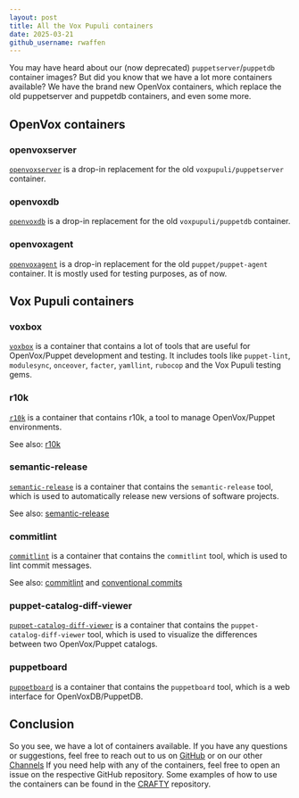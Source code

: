 ```yaml
---
layout: post
title: All the Vox Pupuli containers
date: 2025-03-21
github_username: rwaffen
---
```


You may have heard about our (now deprecated) `puppetserver`/`puppetdb` container images?
But did you know that we have a lot more containers available?
We have the brand new OpenVox containers, which replace the old puppetserver and puppetdb containers, and even some more.

## OpenVox containers

### openvoxserver

[`openvoxserver`](https://github.com/openvoxproject/container-openvoxserver) is a drop-in replacement for the old `voxpupuli/puppetserver` container.

### openvoxdb

[`openvoxdb`](https://github.com/openvoxproject/container-openvoxdb) is a drop-in replacement for the old `voxpupuli/puppetdb` container.

### openvoxagent

[`openvoxagent`](https://github.com/openvoxproject/container-openvoxagent) is a drop-in replacement for the old `puppet/puppet-agent` container. It is mostly used for testing purposes, as of now.

## Vox Pupuli containers

### voxbox

[`voxbox`](https://github.com/voxpupuli/container-voxbox) is a container that contains a lot of tools that are useful for OpenVox/Puppet development and testing.
It includes tools like `puppet-lint`, `modulesync`, `onceover`, `facter`, `yamllint`, `rubocop` and the Vox Pupuli testing gems.

### r10k

[`r10k`](https://github.com/voxpupuli/container-r10k) is a container that contains r10k, a tool to manage OpenVox/Puppet environments.

See also: [r10k](https://github.com/puppetlabs/r10k)

### semantic-release

[`semantic-release`](https://github.com/voxpupuli/container-semantic-release) is a container that contains the `semantic-release` tool, which is used to automatically release new versions of software projects.

See also: [semantic-release](https://github.com/semantic-release/semantic-release)

### commitlint

[`commitlint`](https://github.com/voxpupuli/container-commitlint) is a container that contains the `commitlint` tool, which is used to lint commit messages.

See also: [commitlint](https://commitlint.js.org/) and [conventional commits](https://www.conventionalcommits.org/)

### puppet-catalog-diff-viewer

[`puppet-catalog-diff-viewer`](https://github.com/voxpupuli/puppet-catalog-diff-viewer) is a container that contains the `puppet-catalog-diff-viewer` tool, which is used to visualize the differences between two OpenVox/Puppet catalogs.

### puppetboard

[`puppetboard`](https://github.com/voxpupuli/puppetboard) is a container that contains the `puppetboard` tool, which is a web interface for OpenVoxDB/PuppetDB.

## Conclusion

So you see, we have a lot of containers available.
If you have any questions or suggestions, feel free to reach out to us on [GitHub](https://github.com/voxpupuli) or on our other [Channels](https://voxpupuli.org/connect/)
If you need help with any of the containers, feel free to open an issue on the respective GitHub repository.
Some examples of how to use the containers can be found in the [CRAFTY](https://github.com/voxpupuli/crafty) repository.
